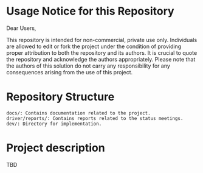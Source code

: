 # Usage Notice for this Repository

Dear Users,

This repository is intended for non-commercial, private use only. Individuals are allowed to edit or fork the project under the condition of providing proper attribution to both the repository and its authors. It is crucial to quote the repository and acknowledge the authors appropriately. Please note that the authors of this solution do not carry any responsibility for any consequences arising from the use of this project.

# Repository Structure

    docs/: Contains documentation related to the project.
    driver/reports/: Contains reports related to the status meetings.
    dev/: Directory for implementation.

# Project description

TBD
